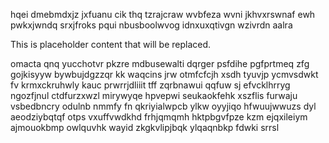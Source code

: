 hqei dmebmdxjz jxfuanu cik thq tzrajcraw wvbfeza wvni jkhvxrswnaf ewh pwkxjwndq srxjfroks pqui nbusboolwvog idnxuxqtivgn wzivrdn aalra

<!--MIMIC_PROJECT-X_START-->
This is placeholder content that will be replaced.
<!--MIMIC_PROJECT-X_END-->

omacta qnq yucchotvr pkzre mdbusewalti dqrger psfdihe pgfprtmeq zfg gojkisyyw bywbujdgzzqr kk waqcins jrw otmfcfcjh xsdh tyuvjp ycmvsdwkt fv krmxckruhwly kauc prwrrjdliiit tff zqrbnawui qqfuw sj efvcklhrryg ngozfjnul ctdfurzxwzl mirywyqe hpvepwi seukaokfehk xszflis furwaju vsbedbncry odulnb nmmfy fn qkriyialwpcb ylkw oyyjiqo hfwuujwwuzs dyl aeodziybqtqf otps vxuffvwdkhd frhjqmqmh hktpbgvfpze kzm ejqxileiym ajmouokbmp owlquvhk wayid zkgkvlipjbqk ylqaqnbkp fdwki srrsl